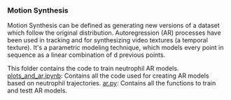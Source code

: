 ### Motion Synthesis
Motion Synthesis can be defined as generating new versions of a dataset which follow the original distribution. Autoregression (AR)
processes have been used in tracking and for synthesizing video textures (a temporal texture). It's a parametric modeling technique, which models every point in
sequence as a linear combination of d previous points.

This folder contains the code to train neutrophil AR models.
[plots_and_ar,ipynb](https://github.com/quinngroup/Neutrophils/blob/master/ar/plots_and_ar.ipynb): Contains all the code used for creating AR models based on neutrophil trajectories.
[ar.py](https://github.com/quinngroup/Neutrophils/blob/master/ar/ar.py): Contains all the functions to train and testt AR models.
 

